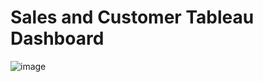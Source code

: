 # Sales and Customer Tableau Dashboard
![image](https://github.com/user-attachments/assets/191e88b2-9e22-4f36-88ba-e37a630ad2d5)
